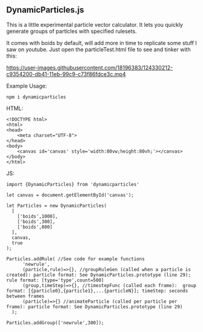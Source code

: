 ## DynamicParticles.js

This is a little experimental particle vector calculator. It lets you quickly generate groups of particles with specified rulesets. 

It comes with boids by default, will add more in time to replicate some stuff I saw on youtube. Just open the particleTest.html file to see and tinker with this:

https://user-images.githubusercontent.com/18196383/124330212-c9354200-db41-11eb-99c9-c73f86fdce3c.mp4

Example Usage:

`npm i dynamicparticles`

HTML:
```
<!DOCTYPE html>
<html>
<head>
    <meta charset="UTF-8">
</head>
<body> 
    <canvas id='canvas' style='width:80vw;height:80vh;'></canvas>
</body>
</html>
```


JS:
```
import {DynamicParticles} from 'dynamicparticles'

let canvas = document.getElementById('canvas');

let Particles = new DynamicParticles(
  [
    ['boids',1000],
    ['boids',300],
    ['boids',800]
  ],
  canvas,
  true
);

Particles.addRule( //See code for example functions
      'newrule',
      (particle,rule)=>{}, //groupRuleGen (called when a particle is created): particle format: See DynamicParticles.prototype (line 29); rule format: [type='type',count=500]
      (group,timeStep)=>{}, //timestepFunc (called each frame):  group format: [{particle0},{particle1},...{particleN}]; timeStep: seconds between frames
      (particle)=>{} //animateParticle (called per particle per frame): particle format: See DynamicParticles.prototype (line 29)
  );
  
Particles.addGroup(['newrule',300]);

```


